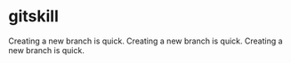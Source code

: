 # gitskill
Creating a new branch is quick.
Creating a new branch is quick.
Creating a new branch is quick.